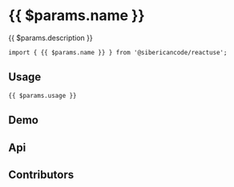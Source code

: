 <script setup>
import Api from '../../src/components/api.vue'
import Demo from '../../src/components/demo.vue'
import Contributors from '../../src/components/contributors.vue'
</script>

# {{ $params.name }}

{{ $params.description }}

```typescript-vue
import { {{ $params.name }} } from '@sibericancode/reactuse';
```

## Usage

```typescript-vue
{{ $params.usage }}
```


## Demo

<Demo :hook="$params.name" />


## Api

<Api :apiParameters="$params.apiParameters" />

## Contributors

<Contributors :hook="$params.name" />

